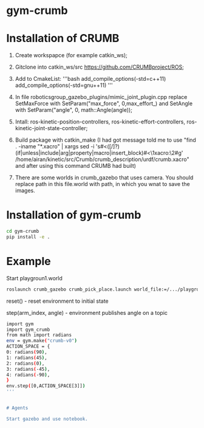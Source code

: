 # gym-crumb



# Installation of CRUMB

1. Create workspapce (for example catkin_ws);

2. Gitclone into catkin_ws/src https://github.com/CRUMBproject/ROS;

3. Add to CmakeList:
'''bash
add_compile_options(-std=c++11)
add_compile_options(-std=gnu++11)
'''

4. In file roboticsgroup_gazebo_plugins/mimic_joint_plugin.cpp replace SetMaxForce with SetParam("max_force", 0,max_effort_) and SetAngle with SetParam("angle", 0, math::Angle(angle));

5. Intall: ros-kinetic-position-controllers, ros-kinetic-effort-controllers, ros-kinetic-joint-state-controller;

6. Build package with catkin_make (I had got message told me to use "find . -iname "*.xacro" | xargs sed -i 's#<\([/]\?\)\(if\|unless\|include\|arg\|property\|macro\|insert_block\)#<\1xacro:\2#g' /home/airan/kinetic/src/Crumb/crumb_description/urdf/crumb.xacro" and after using this command CRUMB had built)

7. There are some worlds in crumb_gazebo that uses camera. You should replace path in this file.world with path, in which you wnat to save the images.
	

# Installation of gym-crumb

```bash
cd gym-crumb
pip install -e .
```

# Example

Start playgroun1.world
```bash
roslaunch crumb_gazebo crumb_pick_place.launch world_file:=/.../playground1.world
```
reset() - reset environment to initial state

step(arm_index, angle) - environment publishes angle on a topic
```bash
import gym
import gym_crumb
from math import radians
env = gym.make("crumb-v0")  
ACTION_SPACE = {
0: radians(90),
1: radians(45),
2: radians(0),
3: radians(-45),
4: radians(-90),
}
env.step([0,ACTION_SPACE[3]])
'''


# Agents

Start gazebo and use notebook.
```
